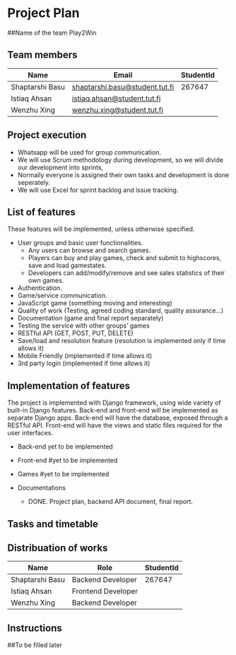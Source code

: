 # Project Plan 

##Name of the team
Play2Win

## Team members
Name            | Email                             | StudentId  
-----------     | ------------                      | --------
Shaptarshi Basu | shaptarshi.basu@student.tut.fi    | 267647 |
Istiaq Ahsan    | istiaq.ahsan@student.tut.fi       |  |
Wenzhu Xing     | wenzhu.xing@student.tut.fi        |  |

## Project execution
* Whatsapp will be used for group communication.
* We will use Scrum methodology during development, so we will divide our development into sprints,
* Normally everyone is assigned their own tasks and development is done seperately.
* We will use Excel for sprint backlog and issue tracking.

## List of features

These features will be implemented, unless otherwise specified.

* User groups and basic user functionalities.
    * Any users can browse and search games.
    * Players can buy and play games, check and submit to highscores, save and load gamestates.
    * Developers can add/modify/remove and see sales statistics of their own games.
* Authentication.
* Game/service communication.
* JavaScript game (something moving and interesting)
* Quality of work (Testing, agreed coding standard, quality assurance...)
* Documentation (game and final report separately)
* Testing the service with other groups’ games
* RESTful API (GET, POST, PUT, DELETE)
* Save/load and resolution feature (resolution is implemented only if time allows it)
* Mobile Friendly (implemented if time allows it)
* 3rd party login (implemented if time allows it)

## Implementation of features

The project is implemented with Django framework, using wide variety of built-in Django features.
Back-end and front-end will be implemented as separate Django apps.
Back-end will have the database, exposed through a RESTful API.
Front-end will have the views and static files required for the user interfaces.

* Back-end
    yet to be implemented

* Front-end
    #yet to be implemented

* Games
    #yet to be implemented

* Documentations
    * DONE. Project plan, backend API document, final report.

## Tasks and timetable

## Distribuation of works


Name            | Role                | StudentId  
-----------     | ------------        | --------
Shaptarshi Basu | Backend Developer   | 267647 |
Istiaq Ahsan    | Frontend Developer  |  |
Wenzhu Xing     | Backend Developer   |  |


## Instructions

##To be filled later